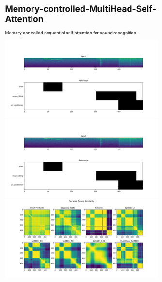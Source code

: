 # Memory-controlled-MultiHead-Self-Attention
Memory controlled sequential self attention for sound recognition


![fig1](Images/1a.png)
<img src="Images/1a.png" height="50%">
![fig1](Images/1b.png)

